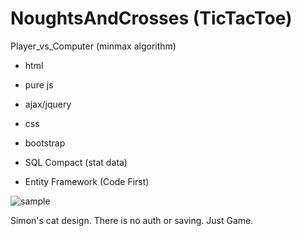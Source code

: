 # NoughtsAndCrosses (TicTacToe)
Player_vs_Computer (minmax algorithm) 

+ html
+ pure js
+ ajax/jquery
+ css
+ bootstrap

+ SQL Compact (stat data)
+ Entity Framework (Code First)

 ![sample](https://cloud.githubusercontent.com/assets/16032401/16298110/834ed7ee-3955-11e6-9e9e-c740e28816e0.JPG)
 
 Simon's cat design. There is no auth or saving. Just Game.
